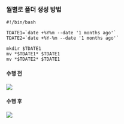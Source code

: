 
### 월별로 폴더 생성 방법

```
#!/bin/bash

TDATE1=`date +%Y%m --date '1 months ago'`
TDATE2=`date +%Y-%m --date '1 months ago'`

mkdir $TDATE1
mv *$TDATE1* $TDATE1
mv *$TDATE2* $TDATE1
```

#### 수행 전

<img src="https://user-images.githubusercontent.com/38831314/111945531-3ab22d00-8b1d-11eb-881f-0d7d35ea035f.png">

#### 수행 후

<img src="https://user-images.githubusercontent.com/38831314/111945819-b01dfd80-8b1d-11eb-931a-04c4dbe584dd.png">

